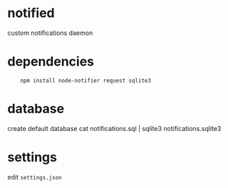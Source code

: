 # notified
custom notifications daemon

# dependencies
        npm install node-notifier request sqlite3

# database
create default database
        cat notifications.sql | sqlite3 notifications.sqlite3

# settings
edit `settings.json`
